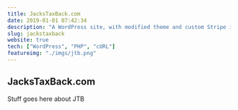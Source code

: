```yaml
---
title: JacksTaxBack.com
date: 2019-01-01 07:42:34
description: "A WordPress site, with modified theme and custom Stripe integration plugin (PHP and cURL)"
slug: jackstaxback
website: true
tech: ["WordPress", "PHP", "cURL"]
featureimg: "./imgs/jtb.png"
---
```


## JacksTaxBack.com

Stuff goes here about JTB